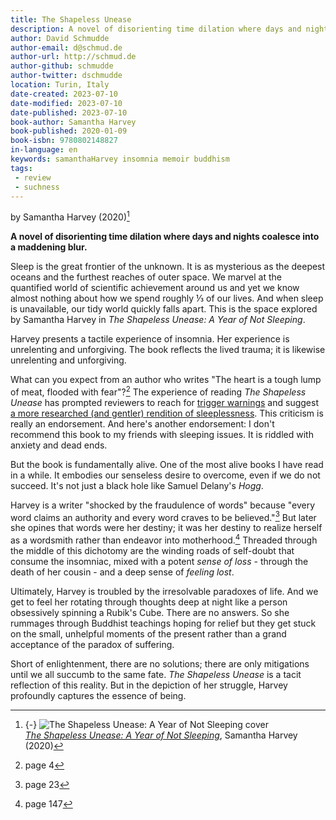 ```yaml
---
title: The Shapeless Unease
description: A novel of disorienting time dilation where days and nights coalesce into a maddening blur.
author: David Schmudde
author-email: d@schmud.de
author-url: http://schmud.de
author-github: schmudde
author-twitter: dschmudde
location: Turin, Italy
date-created: 2023-07-10
date-modified: 2023-07-10
date-published: 2023-07-10
book-author: Samantha Harvey
book-published: 2020-01-09
book-isbn: 9780802148827
in-language: en
keywords: samanthaHarvey insomnia memoir buddhism
tags:
 - review
 - suchness
---
```


by Samantha Harvey (2020)[^cover]

**A novel of disorienting time dilation where days and nights coalesce into a maddening blur.**

[^cover]: {-} ![*The Shapeless Unease: A Year of Not Sleeping* cover](/img/book-covers/shapeless-unease.jpeg)<br />*[The Shapeless Unease: A Year of Not Sleeping](https://groveatlantic.com/book/the-shapeless-unease/)*, Samantha Harvey (2020)

Sleep is the great frontier of the unknown. It is as mysterious as the deepest oceans and the furthest reaches of outer space. We marvel at the quantified world of scientific achievement around us and yet we know almost nothing about how we spend roughly &#8531; of our lives. And when sleep is unavailable, our tidy world quickly falls apart. This is the space explored by Samantha Harvey in *The Shapeless Unease: A Year of Not Sleeping*.

Harvey presents a tactile experience of insomnia. Her experience is unrelenting and unforgiving. The book reflects the lived trauma; it is likewise unrelenting and unforgiving.

What can you expect from an author who writes "The heart is a tough lump of meat, flooded with fear"?[^4] The experience of reading *The Shapeless Unease* has prompted reviewers to reach for [trigger warnings](https://www.goodreads.com/review/show/3331393061) and suggest [a more researched (and gentler) rendition of sleeplessness](https://www.goodreads.com/review/show/3581191363). This criticism is really an endorsement. And here's another endorsement: I don't recommend this book to my friends with sleeping issues. It is riddled with anxiety and dead ends.

[^4]: page 4

But the book is fundamentally alive. One of the most alive books I have read in a while. It embodies our senseless desire to overcome, even if we do not succeed. It's not just a black hole like Samuel Delany's *Hogg*.

Harvey is a writer "shocked by the fraudulence of words" because "every word claims an authority and every word craves to be believed."[^23] But later she opines that words were her destiny; it was her destiny to realize herself as a wordsmith rather than endeavor into motherhood.[^147] Threaded through the middle of this dichotomy are the winding roads of self-doubt that consume the insomniac, mixed with a potent *sense of loss* - through the death of her cousin - and a deep sense of *feeling lost*.

[^23]: page 23
[^147]: page 147

Ultimately, Harvey is troubled by the irresolvable paradoxes of life. And we get to feel her rotating through thoughts deep at night like a person obsessively spinning a Rubik's Cube. There are no answers. So she rummages through Buddhist teachings hoping for relief but they get stuck on the small, unhelpful moments of the present rather than a grand acceptance of the paradox of suffering.

Short of enlightenment, there are no solutions; there are only mitigations until we all succumb to the same fate. *The Shapeless Unease* is a tacit reflection of this reality. But in the depiction of her struggle, Harvey profoundly captures the essence of being.
